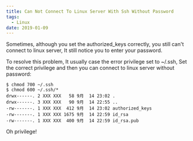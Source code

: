 ```yaml
---
title: Can Not Connect To Linux Server With Ssh Without Password
tags:
  - Linux
date: 2019-01-09
---
```


Sometimes, although you set the authorized_keys correctly, you still can't connect to linux server, It still notice you to enter your password.

<!-- more -->

To resolve this problem, It usually case the error privilege set to ~/.ssh, Set the correct privilege and then you can connect to linux server without password:
```
$ chmod 700 ~/.ssh
$ chmod 600 ~/.ssh/*
drwx------. 2 XXX XXX   58 9月  14 23:02 .
drwx------. 3 XXX XXX   90 9月  14 22:55 ..
-rw-------. 1 XXX XXX  412 9月  14 23:02 authorized_keys
-rw-------. 1 XXX XXX 1675 9月  14 22:59 id_rsa
-rw-------. 1 XXX XXX  400 9月  14 22:59 id_rsa.pub
```
Oh privilege!